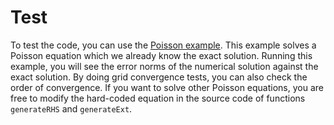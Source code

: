 # Test

To test the code, you can use the [Poisson example](../example/poisson). This
example solves a Poisson equation which we already know the exact solution.
Running this example, you will see the error norms of the numerical solution
against the exact solution. By doing grid convergence tests, you can also check
the order of convergence. If you want to solve other Poisson equations, you are
free to modify the hard-coded equation in the source code of functions
`generateRHS` and `generateExt`.
